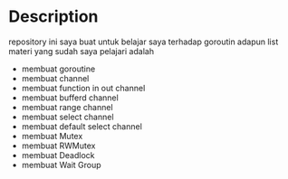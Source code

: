 # Description

repository ini saya buat untuk belajar saya terhadap goroutin
adapun list materi yang sudah saya pelajari adalah

- membuat goroutine
- membuat channel
- membuat function in out channel
- membuat bufferd channel
- membuat range channel
- membuat select channel
- membuat default select channel
- membuat Mutex
- membuat RWMutex
- membuat Deadlock
- membuat Wait Group
